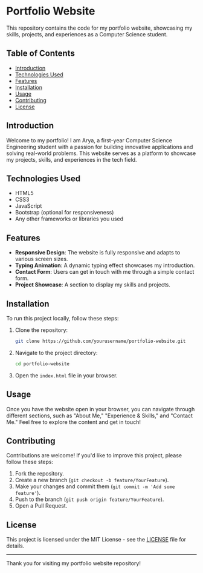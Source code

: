 # Portfolio Website

This repository contains the code for my portfolio website, showcasing my skills, projects, and experiences as a Computer Science student.

## Table of Contents

- [Introduction](#introduction)
- [Technologies Used](#technologies-used)
- [Features](#features)
- [Installation](#installation)
- [Usage](#usage)
- [Contributing](#contributing)
- [License](#license)

## Introduction

Welcome to my portfolio! I am Arya, a first-year Computer Science Engineering student with a passion for building innovative applications and solving real-world problems. This website serves as a platform to showcase my projects, skills, and experiences in the tech field.

## Technologies Used

- HTML5
- CSS3
- JavaScript
- Bootstrap (optional for responsiveness)
- Any other frameworks or libraries you used

## Features

- **Responsive Design**: The website is fully responsive and adapts to various screen sizes.
- **Typing Animation**: A dynamic typing effect showcases my introduction.
- **Contact Form**: Users can get in touch with me through a simple contact form.
- **Project Showcase**: A section to display my skills and projects.

## Installation

To run this project locally, follow these steps:

1. Clone the repository:
   ```bash
   git clone https://github.com/yourusername/portfolio-website.git
   ```

2. Navigate to the project directory:
   ```bash
   cd portfolio-website
   ```

3. Open the `index.html` file in your browser.

## Usage

Once you have the website open in your browser, you can navigate through different sections, such as "About Me," "Experience & Skills," and "Contact Me." Feel free to explore the content and get in touch!

## Contributing

Contributions are welcome! If you'd like to improve this project, please follow these steps:

1. Fork the repository.
2. Create a new branch (`git checkout -b feature/YourFeature`).
3. Make your changes and commit them (`git commit -m 'Add some feature'`).
4. Push to the branch (`git push origin feature/YourFeature`).
5. Open a Pull Request.

## License

This project is licensed under the MIT License - see the [LICENSE](LICENSE) file for details.

---

Thank you for visiting my portfolio website repository!
